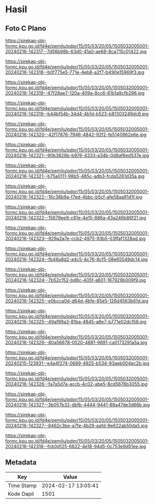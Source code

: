# Hasil

## Foto C Plano

https://sirekap-obj-formc.kpu.go.id/fd4e/pemilu/pdpr/15/05/03/20/05/1505032005001-20240216-142317--7d56b98b-63d0-41a0-ae68-8ca715c01422.jpg

https://sirekap-obj-formc.kpu.go.id/fd4e/pemilu/pdpr/15/05/03/20/05/1505032005001-20240216-142318--b0f775e5-771e-4eb8-a2f7-b490e15969f3.jpg

https://sirekap-obj-formc.kpu.go.id/fd4e/pemilu/pdpr/15/05/03/20/05/1505032005001-20240216-142319--47f28ae7-120a-409a-8cc6-81b1a9cfb296.jpg

https://sirekap-obj-formc.kpu.go.id/fd4e/pemilu/pdpr/15/05/03/20/05/1505032005001-20240216-142319--b44bf54b-34d4-4b1d-b523-b81303249dc6.jpg

https://sirekap-obj-formc.kpu.go.id/fd4e/pemilu/pdpr/15/05/03/20/05/1505032005001-20240216-142320--42f17876-7946-4842-92f2-fe5140962e6e.jpg

https://sirekap-obj-formc.kpu.go.id/fd4e/pemilu/pdpr/15/05/03/20/05/1505032005001-20240216-142321--90b3826b-b976-4333-a34b-0d8af6ed537e.jpg

https://sirekap-obj-formc.kpu.go.id/fd4e/pemilu/pdpr/15/05/03/20/05/1505032005001-20240216-142321--b75a0111-98b5-485c-adb3-fcda5261d35a.jpg

https://sirekap-obj-formc.kpu.go.id/fd4e/pemilu/pdpr/15/05/03/20/05/1505032005001-20240216-142322--16c38b9a-f7ed-4bbc-b5cf-afe58aa91d1f.jpg

https://sirekap-obj-formc.kpu.go.id/fd4e/pemilu/pdpr/15/05/03/20/05/1505032005001-20240216-142322--15679ee9-c81e-4e15-886a-43a246b86f21.jpg

https://sirekap-obj-formc.kpu.go.id/fd4e/pemilu/pdpr/15/05/03/20/05/1505032005001-20240216-142323--929a2a7e-ccb2-4975-93b5-03ffaf1328ad.jpg

https://sirekap-obj-formc.kpu.go.id/fd4e/pemilu/pdpr/15/05/03/20/05/1505032005001-20240216-142324--fb48a8d2-a4c5-4c76-8cf5-08e65549dc14.jpg

https://sirekap-obj-formc.kpu.go.id/fd4e/pemilu/pdpr/15/05/03/20/05/1505032005001-20240216-142324--7b52c152-bd8c-405f-a601-167929b009f9.jpg

https://sirekap-obj-formc.kpu.go.id/fd4e/pemilu/pdpr/15/05/03/20/05/1505032005001-20240216-142325--e0bcca0d-d64d-4bfe-85e5-126d4563b61d.jpg

https://sirekap-obj-formc.kpu.go.id/fd4e/pemilu/pdpr/15/05/03/20/05/1505032005001-20240216-142325--49af99a3-81ba-4845-a8e7-b771e02dc156.jpg

https://sirekap-obj-formc.kpu.go.id/fd4e/pemilu/pdpr/15/05/03/20/05/1505032005001-20240216-142326--80a56678-0520-4881-9891-ca0173291a5a.jpg

https://sirekap-obj-formc.kpu.go.id/fd4e/pemilu/pdpr/15/05/03/20/05/1505032005001-20240215-123931--e4a4f274-0689-4925-b534-93aeb004ec2b.jpg

https://sirekap-obj-formc.kpu.go.id/fd4e/pemilu/pdpr/15/05/03/20/05/1505032005001-20240216-142326--fa7a5d7a-accb-4c02-abe5-8cd5676b3055.jpg

https://sirekap-obj-formc.kpu.go.id/fd4e/pemilu/pdpr/15/05/03/20/05/1505032005001-20240216-142327--3b057b32-dbfb-4444-9441-88a47de3d66b.jpg

https://sirekap-obj-formc.kpu.go.id/fd4e/pemilu/pdpr/15/05/03/20/05/1505032005001-20240216-142327--8462c3be-a7fe-4b29-aafd-9e622ab50da5.jpg

https://sirekap-obj-formc.kpu.go.id/fd4e/pemilu/pdpr/15/05/03/20/05/1505032005001-20240216-142318--fcb0d125-6622-4e18-94d5-0c753e9d51ee.jpg


## Metadata

| Key        | Value               |
| ---------- | ------------------- |
| Time Stamp | 2024-02-17 13:05:41 |
| Kode Dapil | 1501                |




